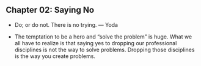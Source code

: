 ## Chapter 02: Saying No

- Do; or do not. There is no trying. — Yoda

- The temptation to be a hero and “solve the problem” is huge. What we all have to realize is that saying yes to dropping our professional disciplines is not the way to solve problems. Dropping those disciplines is the way you create problems.